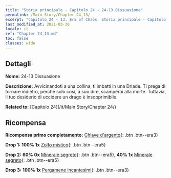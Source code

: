 ```yaml
---
title: "Storia principale - Capitolo 24 - 24-13 Dissuasione"
permalink: /Main Story/Chapter 24_13/
excerpt: "Capitolo 24 - 13. Era of Chaos  Storia principale - Capitolo 24_13. 24-13 Dissuasione"
last_modified_at: 2021-03-30
locale: it
ref: "Chapter 24_13.md"
toc: false
classes: wide
---
```


## Dettagli

 **Nome:** 24-13 Dissuasione

 **Descrizione:** Avvicinandoti a una collina, ti imbatti in una Driade. Ti prega di tornare indietro, perché solo così, a suo dire, scamperai alla morte. Tuttavia, il tuo desiderio di uccidere un drago è insopprimibile.

 **Related to:** [Capitolo 24](/it/Main Story/Chapter 24/)

## Ricompensa

 **Ricompensa primo completamento:** [Chiave d'argento](/it/Items/con_693/){: .btn .btn--era3}

 **Drop 1:** **100% 1x** [Zolfo mistico](/it/Items/mat_85/){: .btn .btn--era5}

 **Drop 2:** **60% 0x** [Minerale segreto](/it/Items/mat_75/){: .btn .btn--era5}, **40% 1x** [Minerale segreto](/it/Items/mat_75/){: .btn .btn--era5}

 **Drop 3:** **100% 1x** [Pergamene incantesimi](/it/Items/con_694/){: .btn .btn--era3}

